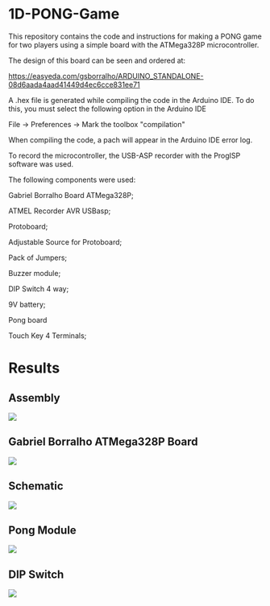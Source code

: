 # 1D-PONG-Game

This repository contains the code and instructions for making a PONG game for two players using a simple board with the ATMega328P microcontroller.

The design of this board can be seen and ordered at:

https://easyeda.com/gsborralho/ARDUINO_STANDALONE-08d6aada4aad41449d4ec6cce831ee71

A .hex file is generated while compiling the code in the Arduino IDE. To do this, you must select the following option in the Arduino IDE

File -> Preferences -> Mark the toolbox "compilation"

When compiling the code, a pach will appear in the Arduino IDE error log.

To record the microcontroller, the USB-ASP recorder with the ProgISP software was used.

The following components were used:

Gabriel Borralho Board ATMega328P;

ATMEL Recorder AVR USBasp;

Protoboard;

Adjustable Source for Protoboard;

Pack of Jumpers;

Buzzer module;

DIP Switch 4 way;

9V battery;

Pong board

Touch Key 4 Terminals;

# Results

## Assembly
<img src="https://i.imgur.com/kX73OUW.jpg"/>

## Gabriel Borralho ATMega328P Board
<img src="https://i.imgur.com/8XlDJlW.png"/>

## Schematic
<img src="https://i.imgur.com/zsLe9gp.png"/>

## Pong Module
<img src="https://i.imgur.com/zLSvgSp.jpg"/>

## DIP Switch
<img src="https://i.imgur.com/uJzj7sJ.jpg"/>

